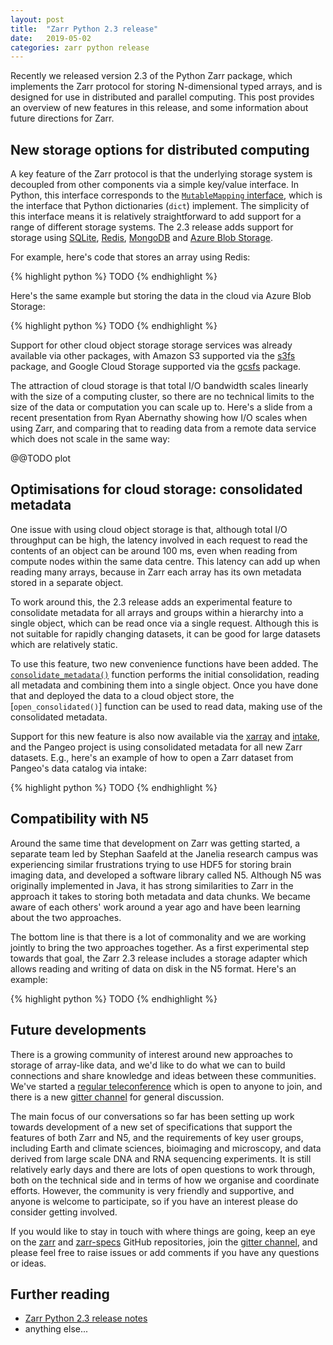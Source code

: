 ```yaml
---
layout: post
title:  "Zarr Python 2.3 release"
date:   2019-05-02
categories: zarr python release
---
```


Recently we released version 2.3 of the Python Zarr package, which
implements the Zarr protocol for storing N-dimensional typed arrays,
and is designed for use in distributed and parallel computing. This
post provides an overview of new features in this release, and some
information about future directions for Zarr.

## New storage options for distributed computing

A key feature of the Zarr protocol is that the underlying storage
system is decoupled from other components via a simple key/value
interface. In Python, this interface corresponds to the
[`MutableMapping` interface](@@TODO), which is the interface that
Python dictionaries (`dict`) implement. The simplicity of this
interface means it is relatively straightforward to add support for a
range of different storage systems. The 2.3 release adds support for
storage using [SQLite]( https://zarr.readthedocs.io/en/stable/api/storage.html#zarr.storage.SQLiteStore ), [Redis]( https://zarr.readthedocs.io/en/stable/api/storage.html#zarr.storage.RedisStore ), [MongoDB]( https://zarr.readthedocs.io/en/stable/api/storage.html#zarr.storage.MongoDBStore ) and
[Azure Blob Storage](@@TODO).

For example, here's code that stores an array using Redis:

{% highlight python %}
TODO
{% endhighlight %}

Here's the same example but storing the data in the cloud via Azure
Blob Storage:

{% highlight python %}
TODO
{% endhighlight %}

Support for other cloud object storage storage services was already
available via other packages, with Amazon S3 supported via the
[s3fs]( http://s3fs.readthedocs.io/en/latest/ ) package, and Google Cloud Storage supported via the
[gcsfs]( https://gcsfs.readthedocs.io/en/latest/ ) package.

The attraction of cloud storage is that total I/O bandwidth scales
linearly with the size of a computing cluster, so there are no
technical limits to the size of the data or computation you can scale
up to. Here's a slide from a recent presentation from Ryan Abernathy
showing how I/O scales when using Zarr, and comparing that to reading
data from a remote data service which does not scale in the same way:

@@TODO plot

## Optimisations for cloud storage: consolidated metadata

One issue with using cloud object storage is that, although total I/O
throughput can be high, the latency involved in each request to read
the contents of an object can be around 100 ms, even when reading from
compute nodes within the same data centre. This latency can add up
when reading many arrays, because in Zarr each array has its own
metadata stored in a separate object.

To work around this, the 2.3 release adds an experimental feature to
consolidate metadata for all arrays and groups within a hierarchy into
a single object, which can be read once via a single request. Although
this is not suitable for rapidly changing datasets, it can be good for
large datasets which are relatively static.

To use this feature, two new convenience functions have been
added. The [`consolidate_metadata()`](@@TODO) function performs the
initial consolidation, reading all metadata and combining them into a
single object. Once you have done that and deployed the data to a
cloud object store, the [`open_consolidated()`] function can be used
to read data, making use of the consolidated metadata.

Support for this new feature is also now available via the
[xarray](@@TODO) and [intake](@@TODO), and the Pangeo project is using
consolidated metadata for all new Zarr datasets. E.g., here's an
example of how to open a Zarr dataset from Pangeo's data catalog via
intake:

{% highlight python %}
TODO
{% endhighlight %}

## Compatibility with N5

Around the same time that development on Zarr was getting started, a
separate team led by Stephan Saafeld at the Janelia research campus
was experiencing similar frustrations trying to use HDF5 for storing
brain imaging data, and developed a software library called
N5. Although N5 was originally implemented in Java, it has strong
similarities to Zarr in the approach it takes to storing both metadata
and data chunks. We became aware of each others' work around a year
ago and have been learning about the two approaches.

The bottom line is that there is a lot of commonality and we are
working jointly to bring the two approaches together. As a first
experimental step towards that goal, the Zarr 2.3 release includes a
storage adapter which allows reading and writing of data on disk in
the N5 format. Here's an example:

{% highlight python %}
TODO
{% endhighlight %}

## Future developments

There is a growing community of interest around new approaches to
storage of array-like data, and we'd like to do what we can to build
connections and share knowledge and ideas between these
communities. We've started a [regular teleconference](@@TODO) which is
open to anyone to join, and there is a new [gitter channel](@@TODO)
for general discussion.

The main focus of our conversations so far has been setting up work
towards development of a new set of specifications that support the
features of both Zarr and N5, and the requirements of key user groups,
including Earth and climate sciences, bioimaging and microscopy, and
data derived from large scale DNA and RNA sequencing experiments. It
is still relatively early days and there are lots of open questions to
work through, both on the technical side and in terms of how we
organise and coordinate efforts. However, the community is very
friendly and supportive, and anyone is welcome to participate, so if
you have an interest please do consider getting involved.

If you would like to stay in touch with where things are going, keep
an eye on the [zarr](@@TODO) and [zarr-specs](@@TODO) GitHub
repositories, join the [gitter channel](@@TODO), and please feel free
to raise issues or add comments if you have any questions or ideas.

## Further reading

* [Zarr Python 2.3 release notes](@@TODO)
* anything else...
